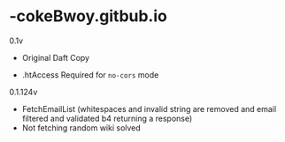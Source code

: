# -cokeBwoy.gitbub.io


0.1v
- Original Daft Copy

- .htAccess Required for `no-cors` mode

0.1.124v
- FetchEmailList (whitespaces and invalid string are removed and email filtered and validated b4 returning a response)
- Not fetching random wiki solved

